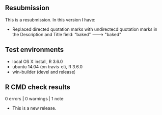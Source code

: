 ## Resubmission
This is a resubmission. In this version I have:

* Replaced directed quotation marks with undirectecd quotation marks in the Description and Title field: “baked” ---> "baked"

## Test environments
* local OS X install, R 3.6.0
* ubuntu 14.04 (on travis-ci), R 3.6.0
* win-builder (devel and release)

## R CMD check results

0 errors | 0 warnings | 1 note

* This is a new release.
